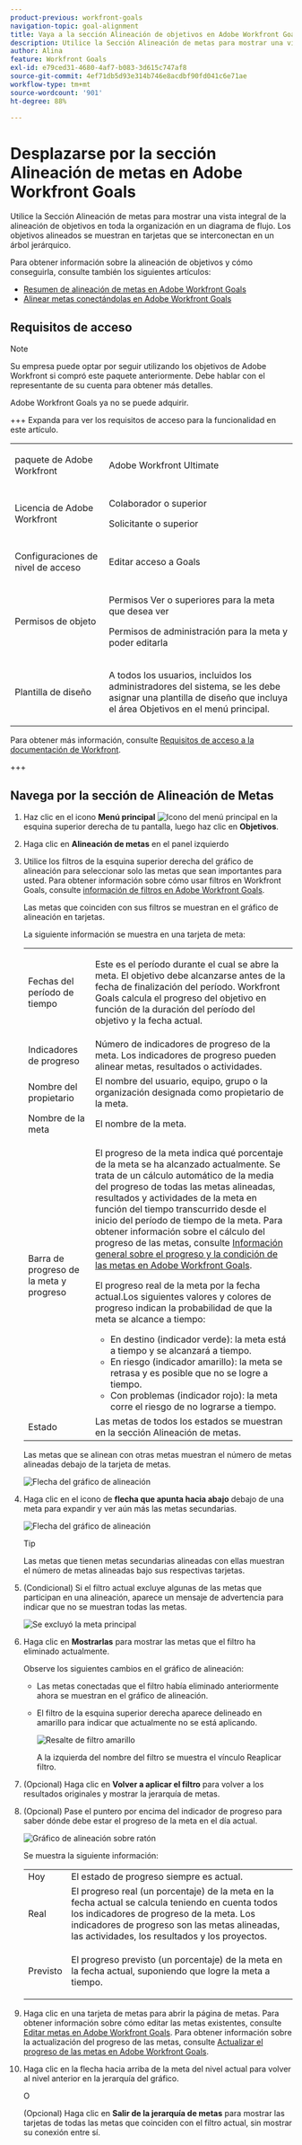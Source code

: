 ```yaml
---
product-previous: workfront-goals
navigation-topic: goal-alignment
title: Vaya a la sección Alineación de objetivos en Adobe Workfront Goals
description: Utilice la Sección Alineación de metas para mostrar una vista integral de la alineación de objetivos en toda la organización en un diagrama de flujo. Los objetivos alineados se muestran en tarjetas que se interconectan en un árbol jerárquico.
author: Alina
feature: Workfront Goals
exl-id: e79ced31-4680-4af7-b083-3d615c747af8
source-git-commit: 4ef71db5d93e314b746e8acdbf90fd041c6e71ae
workflow-type: tm+mt
source-wordcount: '901'
ht-degree: 88%

---
```


# Desplazarse por la sección Alineación de metas en Adobe Workfront Goals

<!--Audited P&P only: 4/2025-->

Utilice la Sección Alineación de metas para mostrar una vista integral de la alineación de objetivos en toda la organización en un diagrama de flujo. Los objetivos alineados se muestran en tarjetas que se interconectan en un árbol jerárquico.

Para obtener información sobre la alineación de objetivos y cómo conseguirla, consulte también los siguientes artículos:

* [Resumen de alineación de metas en Adobe Workfront Goals](../../workfront-goals/goal-alignment/goal-alignment-overview.md)
* [Alinear metas conectándolas en Adobe Workfront Goals](../../workfront-goals/goal-alignment/align-goals-by-connecting-them.md)

## Requisitos de acceso

>[!NOTE]
>
>Su empresa puede optar por seguir utilizando los objetivos de Adobe Workfront si compró este paquete anteriormente. Debe hablar con el representante de su cuenta para obtener más detalles.
>
>Adobe Workfront Goals ya no se puede adquirir.

+++ Expanda para ver los requisitos de acceso para la funcionalidad en este artículo. 

<table style="table-layout:auto"> 
 <col> 
 <col> 
 <tbody> 
  <tr>
  <td> <p>paquete de Adobe Workfront</p> </td> 
   <td> 
   <p>Adobe Workfront Ultimate</p>
   </td> 
  </tr> 
  <tr> 
   <td> <p>Licencia de Adobe Workfront</p> </td> 
   <td> <p>Colaborador o superior</p> 
     <p>Solicitante o superior</p> </td> 
  </tr>

<td><p>Configuraciones de nivel de acceso</p> </td> 
   <td> <p>Editar acceso a Goals</p> </td> 
  </tr> 
  <tr> 
   <td> <p>Permisos de objeto </p> </td> 
   <td> <p>Permisos Ver o superiores para la meta que desea ver</p>
<p>Permisos de administración para la meta y poder editarla</p>
  <tr>
   <td role="rowheader"><p>Plantilla de diseño</p></td>
   <td> <p>A todos los usuarios, incluidos los administradores del sistema, se les debe asignar una plantilla de diseño que incluya el área Objetivos en el menú principal. </p>  
</td>
  </tr>
 </tbody> 
</table>

Para obtener más información, consulte [Requisitos de acceso a la documentación de Workfront](/help/quicksilver/administration-and-setup/add-users/access-levels-and-object-permissions/access-level-requirements-in-documentation.md).

+++ 

<!--Old:

<table style="table-layout:auto">
<col>
</col>
<col>
</col>
<tbody>
<tr>
<td role="rowheader">Adobe Workfront plan*</td>
<td> 
   <p>For the new plan and license structure:
  <ul><li>An Ultimate plan </li></ul>
   </p>
<p>For the current plan and license structure: 
<ul><li> A Pro or higher </li>
  <li>An Adobe Workfront Goals license in addition to a Workfront license.</li></ul></p>
   </td> 
</tr>
<tr>
<td role="rowheader">Adobe Workfront license*</td>
<td>
<p>New license: Contributor or higher</p>
Or
<p>Current license: Request or higher</p>  </td>
</tr>
<tr>
<td role="rowheader">Product*</td>
<td>
  <p> New product requirement: Workfront</p>
  Or
  <p>Current product requirement: In addition to a Workfront license, you must purchase a license for Adobe Workfront Goals. </p> <p>For information, see <a href="../../workfront-goals/goal-management/access-needed-for-wf-goals.md" class="MCXref xref">Requirements to use Workfront Goals</a>. </p> </td>
</tr>
<tr>
<td role="rowheader">Access level</td>
<td> <p>Edit access to Goals</p> </td>
</tr>
<tr data-mc-conditions="">
<td role="rowheader">Object permissions</td>
<td>
<div>
<p>View or higher permissions to the goal to view it</p>
<p>Manage permissions to the goal to edit it</p>
<p>For information about sharing goals, see <a href="../../workfront-goals/workfront-goals-settings/share-a-goal.md" class="MCXref xref">Share a goal in Workfront Goals</a>. </p>
</div> </td>
</tr>
<tr>
<td role="rowheader"><p>Layout template</p></td>
<td> <p>All users, including Workfront administrators,  must be assigned a layout template that includes the Goals area in the Main Menu. </p>  
</td>
</tr>
</tbody>
</table>-->

## Navega por la sección de Alineación de Metas

1. Haz clic en el icono **Menú principal** ![Icono del menú principal](../goal-alignment/assets/dots-main-menu-icon.png) en la esquina superior derecha de tu pantalla, luego haz clic en **Objetivos**.
   <!-- Add this when Shell is available to all: or (if available), click the **Main Menu** icon ![Main menu icon](../goal-alignment/assets/three-line-main-menu-icon.png) in the upper-left corner)
   -->
1. Haga clic en **Alineación de metas** en el panel izquierdo
1. Utilice los filtros de la esquina superior derecha del gráfico de alineación para seleccionar solo las metas que sean importantes para usted. Para obtener información sobre cómo usar filtros en Workfront Goals, consulte [información de filtros en Adobe Workfront Goals](../../workfront-goals/goal-management/filter-information-wf-goals.md).

   Las metas que coinciden con sus filtros se muestran en el gráfico de alineación en tarjetas.

   La siguiente información se muestra en una tarjeta de meta:

   <table style="table-layout:auto"> 
    <col> 
    <col> 
    <tbody> 
     <tr> 
      <td role="rowheader">Fechas del período de tiempo </td> 
      <td> <p>Este es el período durante el cual se abre la meta. El objetivo debe alcanzarse antes de la fecha de finalización del período. Workfront Goals calcula el progreso del objetivo en función de la duración del período del objetivo y la fecha actual.</p> </td> 
     </tr> 
     <tr> 
      <td role="rowheader">Indicadores de progreso</td> 
      <td>Número de indicadores de progreso de la meta. Los indicadores de progreso pueden alinear metas, resultados o actividades. </td> 
     </tr> 
     <tr> 
      <td role="rowheader">Nombre del propietario</td> 
      <td>El nombre del usuario, equipo, grupo o la organización designada como propietario de la meta. </td> 
     </tr> 
     <tr> 
      <td role="rowheader">Nombre de la meta</td> 
      <td>El nombre de la meta. </td> 
     </tr> 
     <tr> 
      <td role="rowheader">Barra de progreso de la meta <span>y progreso</span></td> 
      <td> <p>El progreso de la meta indica qué porcentaje de la meta se ha alcanzado actualmente. Se trata de un cálculo automático de la media del progreso de todas las metas alineadas, resultados y actividades de la meta en función del tiempo transcurrido desde el inicio del período de tiempo de la meta. Para obtener información sobre el cálculo del progreso de las metas, consulte <a href="../../workfront-goals/goal-management/calculate-goal-progress.md" class="MCXref xref">Información general sobre el progreso y la condición de las metas en Adobe Workfront Goals</a>. </p> 
       <div> 
        <p>El progreso real de la meta por la fecha actual.Los siguientes valores y colores de progreso indican la probabilidad de que la meta se alcance a tiempo: </p> 
        <ul> 
         <li><span>En destino</span> (indicador verde): la meta está a tiempo y se alcanzará a tiempo.</li> 
         <li> <span>En riesgo</span> (indicador amarillo): la meta se retrasa y es posible que no se logre a tiempo.</li> 
         <li> <span>Con problemas</span> (indicador rojo): la meta corre el riesgo de no lograrse a tiempo. </li> 
        </ul> 
       </div> </td> 
     </tr> <!--
      <tr data-mc-conditions="QuicksilverOrClassic.Draft mode"> 
       <td role="rowheader">Updated on date </td> 
       <td> <p>The date when the goal was last updated</p> <p>(NOTE: drafted because I think this was removed with the alignment chart redesign - 21.1) </p> </td> 
      </tr>
     --> 
     <tr> 
      <td role="rowheader">Estado</td> 
      <td><span>Las metas de todos los estados se muestran en la sección Alineación de metas.</span> </td> 
     </tr> 
    </tbody> 
   </table>

   Las metas que se alinean con otras metas muestran el número de metas alineadas debajo de la tarjeta de metas.

   ![Flecha del gráfico de alineación](assets/alignment-chart-arrow-for-aligned-goals-highlighted-350x241.png)

1. Haga clic en el icono de **flecha que apunta hacia abajo** debajo de una meta para expandir y ver aún más las metas secundarias.

   ![Flecha del gráfico de alineación](assets/alignment-chart-arrow-for-aligned-goals-highlighted-350x241.png)

   >[!TIP]
   >
   >Las metas que tienen metas secundarias alineadas con ellas muestran el número de metas alineadas bajo sus respectivas tarjetas.

1. (Condicional) Si el filtro actual excluye algunas de las metas que participan en una alineación, aparece un mensaje de advertencia para indicar que no se muestran todas las metas.

   ![Se excluyó la meta principal](assets/parent-goal-excluded-by-filter-alignment-section-350x230.png)

1. Haga clic en **Mostrarlas** para mostrar las metas que el filtro ha eliminado actualmente.

   Observe los siguientes cambios en el gráfico de alineación:

   * Las metas conectadas que el filtro había eliminado anteriormente ahora se muestran en el gráfico de alineación.
   * El filtro de la esquina superior derecha aparece delineado en amarillo para indicar que actualmente no se está aplicando.

     ![Resalte de filtro amarillo](assets/reapply-filter-link-and-yellow-filter-highlight-350x120.png)

     A la izquierda del nombre del filtro se muestra el vínculo Reaplicar filtro.

1. (Opcional) Haga clic en **Volver a aplicar el filtro** para volver a los resultados originales y mostrar la jerarquía de metas.
1. (Opcional) Pase el puntero por encima del indicador de progreso para saber dónde debe estar el progreso de la meta en el día actual.

   ![Gráfico de alineación sobre ratón](assets/progress-mouse-over-alignment-chart-350x163.png)

   Se muestra la siguiente información:

   <table style="table-layout:auto"> 
    <col> 
    <col> 
    <tbody> 
     <tr> 
      <td role="rowheader">Hoy</td> 
      <td>El estado de progreso siempre es actual. </td> 
     </tr> 
     <tr> 
      <td role="rowheader"><span>Real</span> </td> 
      <td>El progreso real (un porcentaje) de la meta en la fecha actual se calcula teniendo en cuenta todos los indicadores de progreso de la meta. Los indicadores de progreso son las metas alineadas, las actividades, los resultados y los proyectos. </td> 
     </tr> 
     <tr> 
      <td role="rowheader">Previsto</td> 
      <td> <p>El progreso previsto (un porcentaje) de la meta en la fecha actual, suponiendo que logre la meta a tiempo.</p> </td> 
     </tr> 
    </tbody> 
   </table>

1. Haga clic en una tarjeta de metas para abrir la página de metas. Para obtener información sobre cómo editar las metas existentes, consulte [Editar metas en Adobe Workfront Goals](../../workfront-goals/goal-management/edit-goals.md). Para obtener información sobre la actualización del progreso de las metas, consulte [Actualizar el progreso de las metas en Adobe Workfront Goals](../../workfront-goals/goal-review-and-workfront-goals-sections/check-in-goals.md).

1. Haga clic en la flecha hacia arriba de la meta del nivel actual para volver al nivel anterior en la jerarquía del gráfico.

   O

   (Opcional) Haga clic en **Salir de la jerarquía de metas** para mostrar las tarjetas de todas las metas que coinciden con el filtro actual, sin mostrar su conexión entre sí.


